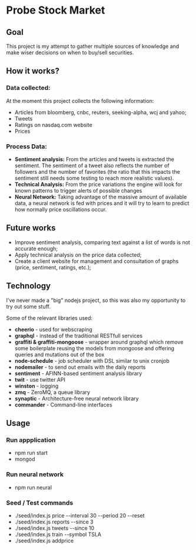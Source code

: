 # Probe Stock Market
## Goal
This project is my attempt to gather multiple sources of knowledge and make wiser decisions on when to buy/sell securities.

## How it works?
### Data collected:
At the moment this project collects the following information:
* Articles from bloomberg, cnbc, reuters, seeking-alpha, wcj and yahoo;
* Tweets
* Ratings on nasdaq.com website
* Prices

### Process Data:
* **Sentiment analysis:** From the articles and tweets is extracted the sentiment. The sentiment of a tweet also reflects the number of followers and the number of favorites (the ratio that this impacts the sentiment still needs some testing to reach more realistic values).
* **Technical Analysis:** From the price variations the engine will look for known patterns to trigger alerts of possible changes
* **Neural Network:** Taking advantage of the massive amount of available data, a neural network is fed with prices and it will try to learn to predict how normally price oscillations occur.

## Future works
* Improve sentiment analysis, comparing text against a list of words is not accurate enough;
* Apply technical analysis on the price data collected;
* Create a client website for management and consultation of graphs (price, sentiment, ratings, etc.);

## Technology
I've never made a "big" nodejs project, so this was also my opportunity to try out some stuff.

Some of the relevant libraries used:
* **cheerio** - used for webscraping
* **graphql** - instead of the traditional RESTfull services
* **graffiti & graffiti-mongoose** - wrapper around graphql which remove some boilerplate reusing the models from mongoose and offering queries and mutations out of the box
* **node-schedule** - job scheduler with DSL similar to unix cronjob
* **nodemailer** - to send out emails with the daily reports
* **sentiment** - AFINN-based sentiment analysis library
* **twit** - use twitter API
* **winston** - logging
* **zmq** - ZeroMQ, a queue library
* **synaptic** - Architecture-free neural network library
* **commander** - Command-line interfaces

## Usage

### Run appplication
* npm run start
* mongod

### Run neural network
* npm run neural

### Seed / Test commands
* ./seed/index.js price --interval 30 --period 20 --reset
* ./seed/index.js reports --since 3
* ./seed/index.js tweets --since 10
* ./seed/index.js train --symbol TSLA
* ./seed/index.js addprice
